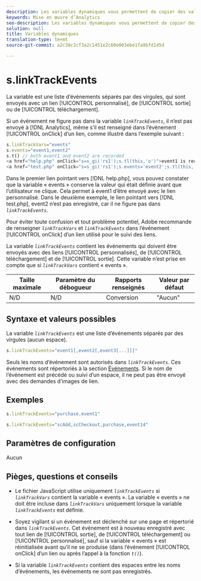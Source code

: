 ```yaml
---
description: Les variables dynamiques vous permettent de copier des valeurs d’une variable vers une autre sans entrer les valeurs complètes à plusieurs reprises dans les demandes d’image sur votre site.
keywords: Mise en œuvre d’Analytics
seo-description: Les variables dynamiques vous permettent de copier des valeurs d’une variable vers une autre sans entrer les valeurs complètes à plusieurs reprises dans les demandes d’image sur votre site.
solution: null
title: Variables dynamiques
translation-type: tm+mt
source-git-commit: a2c38c2cf3a2c1451e2c60e003ebe1fa9bfd145d

---
```



# s.linkTrackEvents

La variable  est une liste d’événements séparés par des virgules, qui sont envoyés avec un lien [!UICONTROL personnalisé], de [!UICONTROL sortie] ou de [!UICONTROL téléchargement].

Si un événement ne figure pas dans la variable *`linkTrackEvents`*, il n’est pas envoyé à [!DNL Analytics], même s’il est renseigné dans l’événement [!UICONTROL onClick] d’un lien, comme illustré dans l’exemple suivant :

```js
s.linkTrackVars="events" 
s.events="event1,event2" 
s.t() // both event1 and event2 are recorded 
<a href="help.php" onClick="s=s_gi('rs1');s.tl(this,'o')">event1 is recorded</a> 
<a href="test.php" onClick="s=s_gi('rs1');s.events='event2';s.tl(this,'o')">No events are recorded</a> 
```

Dans le premier lien pointant vers [!DNL help.php], vous pouvez constater que la variable « events » conserve la valeur qui était définie avant que l’utilisateur ne clique. Cela permet à event1 d’être envoyé avec le lien personnalisé. Dans le deuxième exemple, le lien pointant vers [!DNL test.php], event2 n’est pas enregistré, car il ne figure pas dans *`linkTrackEvents`*.

Pour éviter toute confusion et tout problème potentiel, Adobe recommande de renseigner *`linkTrackVars`* et *`linkTrackEvents`* dans l’événement [!UICONTROL onClick] d’un lien utilisé pour le suivi des liens.

La variable *`linkTrackEvents`* contient les événements qui doivent être envoyés avec des liens [!UICONTROL personnalisés], de [!UICONTROL téléchargement] et de [!UICONTROL sortie]. Cette variable n’est prise en compte que si *`linkTrackVars`* contient « events ».

| Taille maximale | Paramètre du débogueur | Rapports renseignés | Valeur par défaut |
|---|---|---|---|
| N/D | N/D | Conversion | "Aucun" |

## Syntaxe et valeurs possibles

La variable *`linkTrackEvents`* est une liste d’événements séparés par des virgules (aucun espace).

```js
s.linkTrackEvents="event1[,event2[,event3[...]]]"
```

Seuls les noms d’événement sont autorisés dans *`linkTrackEvents`*. Ces événements sont répertoriés à la section [Événements](https://docs.adobe.com/content/help/en/analytics/implementation/analytics-basics/ref-events.html). Si le nom de l’événement est précédé ou suivi d’un espace, il ne peut pas être envoyé avec des demandes d’images de lien.

## Exemples

```js
s.linkTrackEvents="purchase,event1"
```

```js
s.linkTrackEvents="scAdd,scCheckout,purchase,event14"
```

## Paramètres de configuration

Aucun

## Pièges, questions et conseils

* Le fichier JavaScript utilise uniquement *`linkTrackEvents`* si *`linkTrackVars`* contient la variable « events ». La variable « events » ne doit être incluse dans *`linkTrackVars`* uniquement lorsque la variable *`linkTrackEvents`* est définie.

* Soyez vigilant si un événement est déclenché sur une page et répertorié dans *`linkTrackEvents`*. Cet événement est à nouveau enregistré avec tout lien de [!UICONTROL sortie], de [!UICONTROL téléchargement] ou [!UICONTROL personnalisé], sauf si la variable « events » est réinitialisée avant qu’il ne se produise (dans l’événement [!UICONTROL onClick] d’un lien ou après l’appel à la fonction *`t()`*).

* Si la variable *`linkTrackEvents`* contient des espaces entre les noms d’événements, les événements ne sont pas enregistrés.

